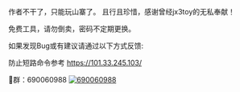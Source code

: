 作者不干了，只能玩山寨了。
且行且珍惜，感谢曾经jx3toy的无私奉献！

免费工具，请勿倒卖，密码不定期更换。

如果发现Bug或有建议请通过以下方式反馈:

防止短路命令参考
https://101.33.245.103/

🐧群：690060988
<a target="_blank" href="https://qm.qq.com/cgi-bin/qm/qr?k=wuDcWU-dn4DgCuPeqoKr55-Pu_v2B6PI&jump_from=webapi&authKey=cxMjrOv0ammGxlqQy21YLNe4iYd/NJMAoEBshz9HPicYrW8YD8p5geDnZ6CvWr+N"><img border="0" src=" " alt="690060988" title="PVE游戏玩家俱乐部"></a>



